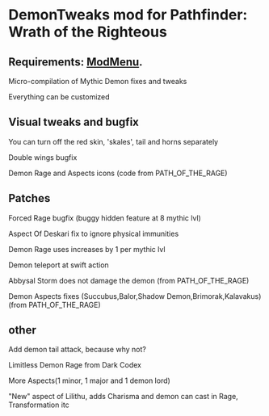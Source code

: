 # DemonTweaks mod for Pathfinder: Wrath of the Righteous 
## Requirements: [ModMenu](https://github.com/WittleWolfie/ModMenu/releases).

Micro-compilation of Mythic Demon fixes and tweaks

Everything can be customized

## Visual tweaks and bugfix
You can turn off the red skin, 'skales', tail and horns separately

Double wings bugfix

Demon Rage and Aspects icons (code from PATH_OF_THE_RAGE)

## Patches

Forced Rage bugfix (buggy hidden feature at 8 mythic lvl) 

Aspect Of Deskari fix to ignore physical immunities

Demon Rage uses increases by 1 per mythic lvl

Demon teleport at swift action

Abbysal Storm does not damage the demon (from PATH_OF_THE_RAGE)

Demon Aspects fixes (Succubus,Balor,Shadow Demon,Brimorak,Kalavakus) (from PATH_OF_THE_RAGE)

## other

Add demon tail attack, because why not?

Limitless Demon Rage from Dark Codex

More Aspects(1 minor, 1 major and 1 demon lord)

"New" aspect of Lilithu, adds Charisma and demon can cast in Rage, Transformation itc









